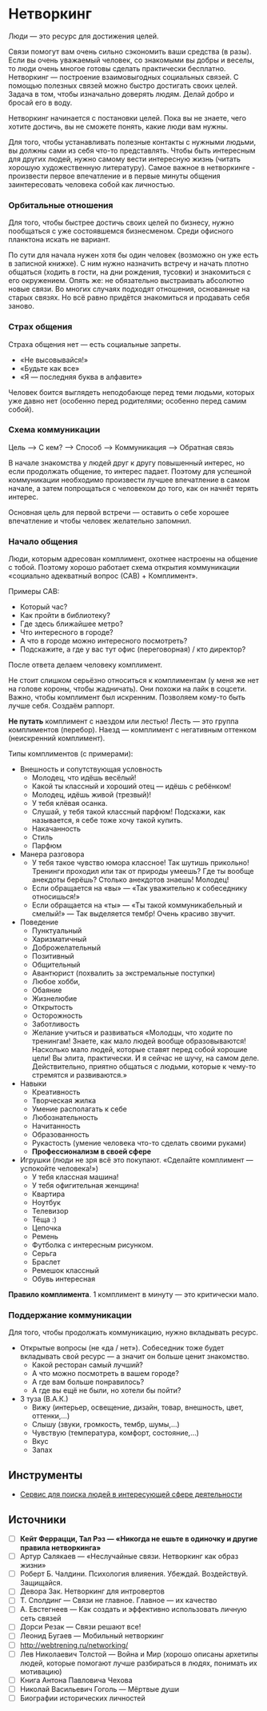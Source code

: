 # Нетворкинг

Люди — это ресурс для достижения целей.

Связи помогут вам очень сильно сэкономить ваши средства (в разы).
Если вы очень уважаемый человек, со знакомыми вы добры и веселы, то люди очень многое готовы сделать практически бесплатно.
Нетворкинг — построение взаимовыгодных социальных связей.
С помощью полезных связей можно быстро достигать своих целей.
Задача в том, чтобы изначально доверять людям.
Делай добро и бросай его в воду.

Нетворкинг начинается с постановки целей.
Пока вы не знаете, чего хотите достичь, вы не сможете понять, какие люди вам нужны.

Для того, чтобы устанавливать полезные контакты с нужными людьми, вы должны сами из себя что-то представлять.
Чтобы быть интересным для других людей, нужно самому вести интересную жизнь (читать хорошую художественную литературу).
Самое важное в нетворкинге - произвести первое впечатление и в первые минуты общения заинтересовать человека собой как личностью.


### Орбитальные отношения
Для того, чтобы быстрее достичь своих целей по бизнесу, нужно пообщаться с уже состоявшемся бизнесменом.
Среди офисного планктона искать не вариант.

По сути для начала нужен хотя бы один человек (возможно он уже есть в записной книжке).
С ним нужно назначить встречу и начать плотно общаться (ходить в гости, на дни рождения, тусовки) и знакомиться с его окружением.
Опять же: не обязательно выстраивать абсолютно новые связи.
Во многих случаях подходят отношения, основанные на старых связях.
Но всё равно придётся знакомиться и продавать себя заново.


### Страх общения
Страха общения нет — есть социальные запреты.
- «Не высовывайся!»
- «Будьте как все»
- «Я — последняя буква в алфавите»

Человек боится выглядеть неподобающе перед теми людьми, которых уже давно нет (особенно перед родителями; особенно перед самим собой).


### Схема коммуникации
Цель —> С кем? —> Способ —> Коммуникация —> Обратная связь

В начале знакомства у людей друг к другу повышенный интерес, но если продолжать общение, то интерес падает.
Поэтому для успешной коммуникации необходимо произвести лучшее впечатление в самом начале, а затем попрощаться с человеком до того, как он начнёт терять интерес.

Основная цель для первой встречи — оставить о себе хорошее впечатление и чтобы человек желательно запомнил.


### Начало общения
Люди, которым адресован комплимент, охотнее настроены на общение с тобой. Поэтому хорошо работает схема открытия коммуникации «социально адекватный вопрос (САВ) + Комплимент».

Примеры САВ:
- Который час?
- Как пройти в библиотеку?
- Где здесь ближайшее метро?
- Что интересного в городе?
- А что в городе можно интересного посмотреть?
- Подскажите, а где у вас тут офис (переговорная) / кто директор?

После ответа делаем человеку комплимент.

Не стоит слишком серьёзно относиться к комплиментам (у меня же нет на голове короны, чтобы жадничать).
Они похожи на лайк в соцсети.
Важно, чтобы комплимент был искренним.
Позволяем кому-то быть лучше себя.
Создаём раппорт.

__Не путать__ комплимент с наездом или лестью!
Лесть — это группа комплиментов (перебор).
Наезд — комплимент с негативным оттенком (неискренний комплимент).

Типы комплиментов (с примерами):
- Внешность и сопутствующая условность
  - Молодец, что идёшь весёлый!
  - Какой ты классный и хороший отец — идёшь с ребёнком!
  - Молодец, идёшь живой (трезвый)!
  - У тебя клёвая осанка.
  - Слушай, у тебя такой классный парфюм! Подскажи, как называется, я себе тоже хочу такой купить.
  - Накачанность
  - Стиль
  - Парфюм
- Манера разговора
  - У тебя такое чувство юмора классное! Так шутишь прикольно! Тренинги проходил или так от природы умеешь? Где ты вообще анекдоты берёшь? Столько анекдотов знаешь! Молодец!
  - Если обращается на «вы» — «Так уважительно к собеседнику относишься!»
  - Если обращается на «ты» — «Ты такой коммуникабельный и смелый!»
  — Так выделяется тембр! Очень красиво звучит.
- Поведение
  - Пунктуальный
  - Харизматичный
  - Доброжелательный
  - Позитивный
  - Общительный
  - Авантюрист (похвалить за экстремальные поступки)
  - Любое хобби,
  - Обаяние
  - Жизнелюбие
  - Открытость
  - Осторожность
  - Заботливость
  - Желание учиться и развиваться «Молодцы, что ходите по тренингам!  Знаете, как мало людей вообще образовываются! Насколько мало людей, которые ставят перед собой хорошие цели! Вы элита, практически. И я сейчас не шучу, на самом деле. Действительно, приятно общаться с людьми, которые к чему-то стремятся и развиваются.»
- Навыки
  - Креативность
  - Творческая жилка
  - Умение располагать к себе
  - Любознательность
  - Начитанность
  - Образованность
  - Рукастость (умение человека что-то сделать своими руками)
  - __Профессионализм в своей сфере__
- Игрушки (люди не зря всё это покупают. «Сделайте комплимент — успокойте человека!»)
  - У тебя классная машина!
  - У тебя офигительная женщина!
  - Квартира
  - Ноутбук
  - Телевизор
  - Тёща :)
  - Цепочка
  - Ремень
  - Футболка с интересным рисунком.
  - Серьга
  - Браслет
  - Ремешок классный
  - Обувь интересная

__Правило комплимента__. 1 комплимент в минуту — это критически мало.


### Поддержание коммуникации
Для того, чтобы продолжать коммуникацию, нужно вкладывать ресурс.
- Открытые вопросы (не «да / нет»). Собеседник тоже будет вкладывать свой ресурс — а значит он больше ценит знакомство.
  - Какой ресторан самый лучший?
  - А что можно посмотреть в вашем городе?
  - А где вам больше понравилось?
  - А где вы ещё не были, но хотели бы пойти?
- 3 туза (В.А.К.)
  - Вижу (интерьер, освещение, дизайн, товар, внешность, цвет, оттенки,…)
  - Слышу (звуки, громкость, тембр, шумы,…)
  - Чувствую (температура, комфорт, состояние,…)
  * Вкус
  * Запах


## Инструменты
- [Сервис для поиска людей в интересующей сфере деятельности](https://www.meetup.com/)


## Источники
- [ ] __Кейт Феррацци, Тал Рэз — «Никогда не ешьте в одиночку и другие правила нетворкинга»__
- [ ] Артур Салякаев — «Неслучайные связи. Нетворкинг как образ жизни»
- [ ] Роберт Б. Чалдини. Психология влияения. Убеждай. Воздействуй. Защищайся.
- [ ] Девора Зак. Нетворкинг для интровертов
- [ ] Т. Сполдинг — Связи не главное. Главное — их качество
- [ ] А. Евстегнеев — Как создать и эффективно использовать личную сеть связей
- [ ] Дорси Резак — Связи решают все!
- [ ] Леонид Бугаев — Мобильный нетворкинг
- [ ] http://webtrening.ru/networking/
- [ ] Лев Николаевич Толстой — Война и Мир (хорошо описаны архетипы людей, которые помогают лучше разбираться в людях, понимать их мотивацию)
- [ ] Книга Антона Павловича Чехова
- [ ] Николай Васильевич Гоголь — Мёртвые души
- [ ] Биографии исторических личностей